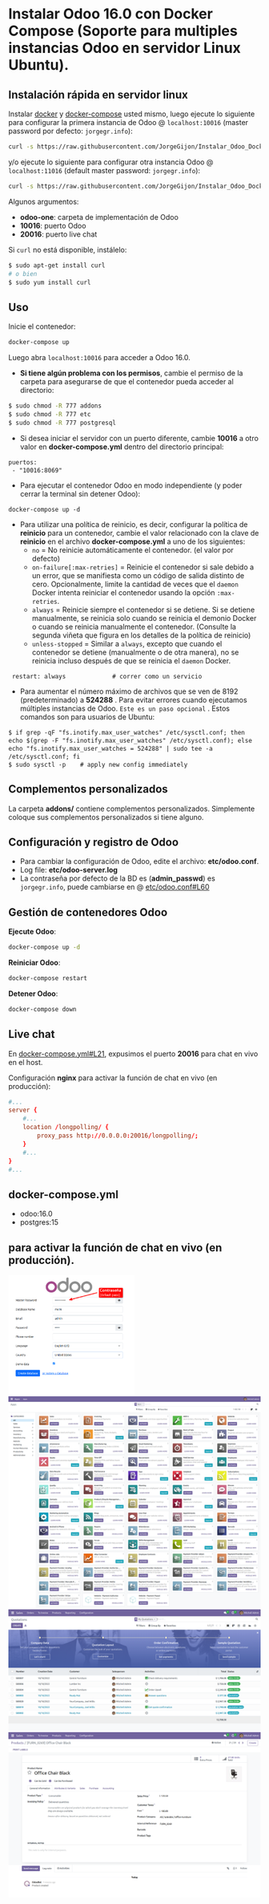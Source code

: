 # Instalar Odoo 16.0 con Docker Compose (Soporte para multiples instancias Odoo en servidor Linux Ubuntu).

## Instalación rápida en servidor linux

Instalar [docker](https://docs.docker.com/get-docker/) y [docker-compose](https://docs.docker.com/compose/install/) usted mismo, luego ejecute lo siguiente para configurar la primera instancia de Odoo @ `localhost:10016` (master password por defecto: `jorgegr.info`):

``` bash
curl -s https://raw.githubusercontent.com/JorgeGijon/Instalar_Odoo_Docker_Compose/main/run.sh | sudo bash -s odoo-one 10016 20016
```
y/o ejecute lo siguiente para configurar otra instancia Odoo @ `localhost:11016` (default master password: `jorgegr.info`):

``` bash  run.sh
curl -s https://raw.githubusercontent.com/JorgeGijon/Instalar_Odoo_Docker_Compose/main/run.sh | sudo bash -s odoo-two 11016 21016
```

Algunos argumentos:
* **odoo-one**: carpeta de implementación de Odoo
* **10016**: puerto Odoo
* **20016**: puerto live chat

Si `curl` no está disponible, instálelo:

``` bash
$ sudo apt-get install curl
# o bien
$ sudo yum install curl
```

## Uso

Inicie el contenedor:
``` sh
docker-compose up
```
Luego abra `localhost:10016` para acceder a Odoo 16.0.

- **Si tiene algún problema con los permisos**, cambie el permiso de la carpeta para asegurarse de que el contenedor pueda acceder al directorio:

``` sh
$ sudo chmod -R 777 addons
$ sudo chmod -R 777 etc
$ sudo chmod -R 777 postgresql
```

- Si desea iniciar el servidor con un puerto diferente, cambie **10016** a otro valor en **docker-compose.yml** dentro del directorio principal:

```
puertos:
 - "10016:8069"
```

- Para ejecutar el contenedor Odoo en modo independiente (y poder cerrar la terminal sin detener Odoo):

```
docker-compose up -d
```

- Para utilizar una política de reinicio, es decir, configurar la política de **reinicio** para un contenedor, cambie el valor relacionado con la clave de **reinicio** en el archivo **docker-compose.yml** a uno de los siguientes:
   - `no` =	No reinicie automáticamente el contenedor. (el valor por defecto)
   - `on-failure[:max-retries]` = Reinicie el contenedor si sale debido a un error, que se manifiesta como un código de salida distinto de cero. Opcionalmente, limite la cantidad de veces que el `daemon` Docker intenta reiniciar el contenedor usando la opción `:max-retries`.
  - `always` =	Reinicie siempre el contenedor si se detiene. Si se detiene manualmente, se reinicia solo cuando se reinicia el demonio Docker o cuando se reinicia manualmente el contenedor. (Consulte la segunda viñeta que figura en los detalles de la política de reinicio)
  - `unless-stopped`	= Similar a `always`, excepto que cuando el contenedor se detiene (manualmente o de otra manera), no se reinicia incluso después de que se reinicia el `daemon` Docker.
```
 restart: always             # correr como un servicio
```

- Para aumentar el número máximo de archivos que se ven de 8192 (predeterminado) a **524288** . Para evitar errores cuando ejecutamos múltiples instancias de Odoo. `Este es un paso opcional` . Estos comandos son para usuarios de Ubuntu:

```
$ if grep -qF "fs.inotify.max_user_watches" /etc/sysctl.conf; then echo $(grep -F "fs.inotify.max_user_watches" /etc/sysctl.conf); else echo "fs.inotify.max_user_watches = 524288" | sudo tee -a /etc/sysctl.conf; fi
$ sudo sysctl -p    # apply new config immediately
``` 

## Complementos personalizados

La carpeta **addons/** contiene complementos personalizados. Simplemente coloque sus complementos personalizados si tiene alguno.

## Configuración y registro de Odoo

* Para cambiar la configuración de Odoo, edite el archivo: **etc/odoo.conf**.
* Log file: **etc/odoo-server.log**
* La contraseña por defecto de la BD es (**admin_passwd**) es `jorgegr.info`, puede cambiarse en @ [etc/odoo.conf#L60](/etc/odoo.conf#L60)

## Gestión de contenedores Odoo

**Ejecute Odoo**:

``` bash
docker-compose up -d
```

**Reiniciar Odoo**:

``` bash
docker-compose restart
```

**Detener Odoo**:

``` bash
docker-compose down
```

## Live chat

En [docker-compose.yml#L21](docker-compose.yml#L21), expusimos el puerto **20016** para chat en vivo en el host.

Configuración **nginx** para activar la función de chat en vivo (en producción):

``` conf
#...
server {
    #...
    location /longpolling/ {
        proxy_pass http://0.0.0.0:20016/longpolling/;
    }
    #...
}
#...
```

## docker-compose.yml

* odoo:16.0
* postgres:15

## para activar la función de chat en vivo (en producción).

<img src="screenshots/odoo-16-welcome-screenshot.png" width="50%">

<img src="screenshots/odoo-16-apps-screenshot.png" width="100%">

<img src="screenshots/odoo-16-sales-screen.png" width="100%">

<img src="screenshots/odoo-16-product-form.png" width="100%">

